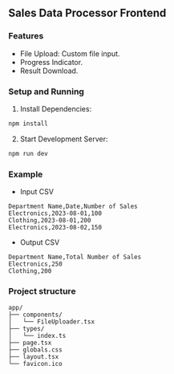 ## Sales Data Processor Frontend


### Features

* File Upload: Custom file input.
* Progress Indicator.
* Result Download.


### Setup and Running
1. Install Dependencies:
```bash
npm install
```

2. Start Development Server:
```bash
npm run dev
```


### Example 

* Input CSV
```
Department Name,Date,Number of Sales
Electronics,2023-08-01,100
Clothing,2023-08-01,200
Electronics,2023-08-02,150
```


* Output CSV
```
Department Name,Total Number of Sales
Electronics,250
Clothing,200
```

### Project structure

```
app/
├── components/
│   └── FileUploader.tsx
├── types/
│   └── index.ts
├── page.tsx
├── globals.css
├── layout.tsx
└── favicon.ico
```